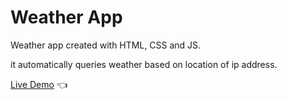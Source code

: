 # Weather App

Weather app created with HTML, CSS and JS.

it automatically queries weather based on location of ip address.

[Live Demo](https://hassanelnaggar99.github.io/Project-Weather-App/) :point_left:
